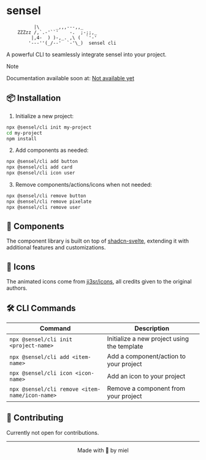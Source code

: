 # sensel

```
          |\      _,,,---,,_
    ZZZzz /,`.-'``'    -.  ;-;;,_
         |,4-  ) )-,_. ,\ (  `'-'
        '---''(_/--'  `-'\_)  sensel cli
```

A powerful CLI to seamlessly integrate sensel into your project.

> [!NOTE]
> Documentation available soon at: [Not available yet]()

## 📦 Installation

1. Initialize a new project:
```bash
npx @sensel/cli init my-project
cd my-project
npm install
```

2. Add components as needed:
```bash
npx @sensel/cli add button
npx @sensel/cli add card
npx @sensel/cli icon user
```

3. Remove components/actions/icons when not needed:
```bash
npx @sensel/cli remove button
npx @sensel/cli remove pixelate
npx @sensel/cli remove user
```

## 🎨 Components

The component library is built on top of [shadcn-svelte](https://github.com/huntabyte/shadcn-svelte), extending it with additional features and customizations.

## 🍊 Icons

The animated icons come from [ji3sr/icons](https://github.com/jis3r/icons), all credits given to the original authors.

## 🛠️ CLI Commands

| Command | Description |
|---------|-------------|
| `npx @sensel/cli init <project-name>` | Initialize a new project using the template |
| `npx @sensel/cli add <item-name>` | Add a component/action to your project |
| `npx @sensel/cli icon <icon-name>` | Add an icon to your project |
| `npx @sensel/cli remove <item-name/icon-name>` | Remove a component from your project |


## 🤝 Contributing

Currently not open for contributions.

---

<div align="center">
  Made with 🖤 by miel
</div>
